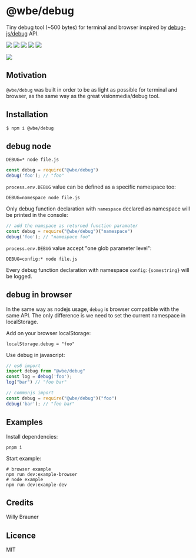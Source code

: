 # @wbe/debug

Tiny debug tool (~500 bytes) for terminal and browser inspired by [debug-js/debug](https://github.com/debug-js/debug) API.

![](https://img.shields.io/npm/v/@wbe/debug/latest.svg)
![](https://github.com/willybrauner/debug/workflows/CI/badge.svg)
![](https://img.shields.io/bundlephobia/minzip/@wbe/debug.svg)
![](https://img.shields.io/npm/dt/@wbe/debug.svg)
![](https://img.shields.io/npm/l/@wbe/debug.svg)

![](screen.jpg)

## Motivation 

`@wbe/debug` was built in order to be as light as possible for terminal and browser, 
as the same way as the great visionmedia/debug tool.

## Installation

```shell script
$ npm i @wbe/debug
```

## debug node

```shell
DEBUG=* node file.js  
```
```js
const debug = require("@wbe/debug")
debug('foo'); // "foo"
```

`process.env.DEBUG` value can be defined as a specific namespace too:

```shell
DEBUG=namespace node file.js  
```

Only debug function declaration with `namespace` declared as namespace will be printed in the console:

```js
// add the namspace as returned function paramater
const debug = require("@wbe/debug")("namespace")
debug('foo'); // "namespace foo"
```

`process.env.DEBUG` value accept "one glob parameter level":

```shell
DEBUG=config:* node file.js
```
Every debug function declaration with namespace `config:{somestring}` will be logged.

## debug in browser

In the same way as nodejs usage, `debug` is browser compatible with the same API. The only difference is 
we need to set the current namespace in localStorage.

Add on your browser localStorage: 

```shell
localStorage.debug = "foo"
```

Use debug in javascript:

```js
// es6 import
import debug from "@wbe/debug"
const log = debug('foo');
log("bar") // "foo bar"

// commonjs import
const debug = require("@wbe/debug")("foo")
debug('bar'); // "foo bar"
```
## Examples

Install dependencies:
```shell
pnpm i
```

Start example:
```shell
# browser example
npm run dev:example-browser
# node example
npm run dev:example-dev
```

## Credits

Willy Brauner

## Licence

MIT



